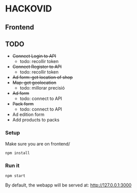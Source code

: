 # HACKOVID

## Frontend

## TODO

- <strike>Connect Login to API</strike>
  - todo: recollir token
- <strike>Connect Register to API</strike>
  - todo: recollir token
- <strike>Ad form: get location of shop</strike>
- <strike>Map: get geolocation</strike>
  - todo: millorar precisió
- <strike>Ad form</strike>
  - todo: connect to API
- <strike>Pack form</strike>
  - todo: connect to API
- Ad edition form
- Add products to packs

### Setup

Make sure you are on frontend/

```
npm install
```

### Run it

```
npm start
```

By default, the webapp will be served at:
http://127.0.0.1:3000

<!-- ### Issues -->
